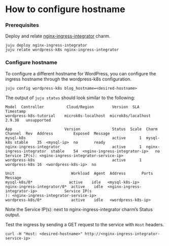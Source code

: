 # How to configure hostname

### Prerequisites

Deploy and relate [nginx-ingress-integrator](https://charmhub.io/nginx-ingress-integrator) charm.

```
juju deploy nginx-ingress-integrator
juju relate wordpress-k8s nginx-ingress-integrator
```

### Configure hostname

To configure a different hostname for WordPress, you can configure the ingress hostname through the
wordpress-k8s configuration.

```
juju config wordpress-k8s blog_hostname=<desired-hostname>
```

The output of `juju status` should look similar to the following:

```
Model  Controller          Cloud/Region        Version  SLA          Timestamp
wordpress-k8s-tutorial    microk8s-localhost  microk8s/localhost  2.9.38   unsupported

App                       Version              Status  Scale  Charm     Channel  Rev  Address         Exposed  Message
mysql-k8s                                      active      1  mysql-k8s stable    35  <mysql-ip>  no       ready
nginx-ingress-integrator                       active      1  nginx-ingress-integrator  stable    54  <nginx-ingress-integrator-ip>   no       Service IP(s): <nginx-ingress-integrator-service-ip>
wordpress-k8s                                  active      1  wordpress-k8s 16  <wordpress-k8s-ip>  no

Unit                         Workload  Agent  Address       Ports     Message
mysql-k8s/0*                active    idle   <mysql-k8s-ip>
nginx-ingress-integrator/0*  active    idle  <nginx-ingress-integrator-ip>            Service IP(s
): <nginx-ingress-integrator-service-ip>
wordpress-k8s/0*             active    idle   <wordpress-k8s-ip>
```

Note the Service IP(s): next to nginx-ingress-integrator charm’s Status output.

Test the ingress by sending a GET request to the service with `Host` headers.

```
curl -H "Host: <desired-hostname>" http://<nginx-ingress-integrator-service-ip>
```